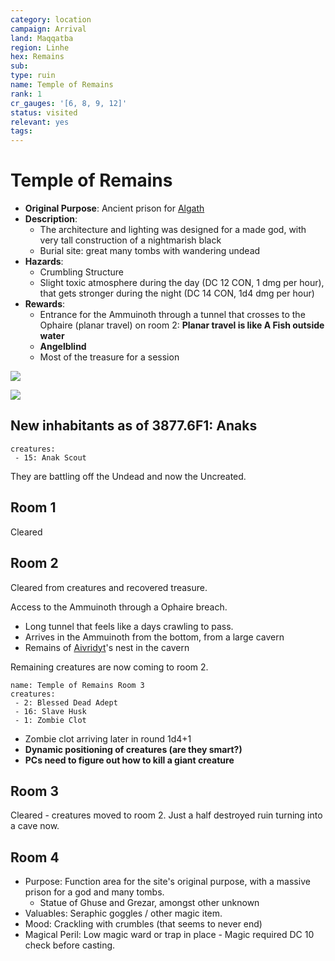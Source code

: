 ```yaml
---
category: location
campaign: Arrival
land: Maqqatba
region: Linhe
hex: Remains
sub: 
type: ruin
name: Temple of Remains
rank: 1
cr_gauges: '[6, 8, 9, 12]'
status: visited
relevant: yes
tags: 
---
```


# Temple of Remains

- **Original Purpose**: Ancient prison for [Algath](../context/religions.md#Algath)
- **Description**:
	- The architecture and lighting was designed for a made god, with very tall construction of a nightmarish black
	- Burial site: great many tombs with wandering undead
- **Hazards**:
	- Crumbling Structure
	- Slight toxic atmosphere during the day (DC 12 CON, 1 dmg per hour), that gets stronger during the night (DC 14 CON, 1d4 dmg per hour)
- **Rewards**: 
	- Entrance for the Ammuinoth through a tunnel that crosses to the Ophaire (planar travel) on room 2: **Planar travel is like A Fish outside water**
	- **Angelblind**
	- Most of the treasure for a session

![](https://i.imgur.com/Cy6qLxH.jpg)

![](https://i.imgur.com/Cz8Fo3r.png)

## New inhabitants as of 3877.6F1: Anaks

```encounter
creatures:
 - 15: Anak Scout
```

They are battling off the Undead and now the Uncreated.

## Room 1

Cleared

## Room 2

Cleared from creatures and recovered treasure.

Access to the Ammuinoth through a Ophaire breach.
- Long tunnel that feels like a days crawling to pass.
- Arrives in the Ammuinoth from the bottom, from a large cavern
- Remains of [Aivridyt](../npcs/aivridyt.md)'s nest in the cavern

Remaining creatures are now coming to room 2.

```encounter
name: Temple of Remains Room 3
creatures:
 - 2: Blessed Dead Adept
 - 16: Slave Husk
 - 1: Zombie Clot
```

- Zombie clot arriving later in round 1d4+1
- **Dynamic positioning of creatures (are they smart?)**
- **PCs need to figure out how to kill a giant creature**


## Room 3

Cleared - creatures moved to room 2.
Just a half destroyed ruin turning into a cave now.

## Room 4

-   Purpose: Function area for the site's original purpose, with a massive prison for a god and many tombs.
	- Statue of Ghuse and Grezar, amongst other unknown
-   Valuables: Seraphic goggles / other magic item.
-   Mood: Crackling with crumbles (that seems to never end)
-   Magical Peril: Low magic ward or trap in place - Magic required DC 10 check before casting. 

